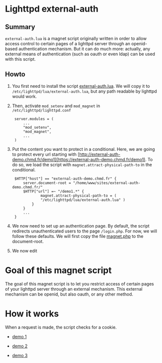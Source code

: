 Lighttpd external-auth
======================

Summary
-------

`external-auth.lua` is a magnet script originally written in order to
allow access control to certain pages of a lighttpd server through an
openid-based authentication mechanism. But it can do much more: actually,
any external means of authentication (such as oauth or even ldap) can be
used with this script.

Howto
-----

1. You first need to install the script
   [external-auth.lua](http://fix.me). We will copy it to
   `/etc/lighttpd/lua/external-auth.lua`, but any path readable by
   lighttpd would work.

2. Then, activate `mod_setenv` and `mod_magnet` in
   `/etc/lighttpd/lighttpd.conf`

        server.modules = (
            ...
            "mod_setenv",
            "mod_magnet",
            ...
        )

3. Put the content you want to protect in a conditional. Here, we are
   going to protect every url starting with
   [http://external-auth-demo.chmd.fr/demo1](https://external-auth-demo.chmd.fr/demo1).
   To do so, we load the script with `magnet.attract-physical-path-to` in
   the conditional.

        $HTTP["host"] == "external-auth-demo.chmd.fr" {
            server.document-root = "/home/www/sites/external-auth-demo.chmd.fr/"
            $HTTP["url"] =~ "/demo1.*" {
                    magnet.attract-physical-path-to = (
                    "/etc/lighttpd/lua/external-auth.lua" )
                }
            }
            ...
        }

4. We now need to set up an authentication page. By default, the script
   redirects unauthenticated users to the page `/login.php`. For now, we
   will follow these defaults. We will first copy the file
   [magnet.php](http://fix.me) to the document-root.

5. We now edit








Goal of this magnet script
==========================

The goal of this magnet script is to let you restrict access of certain
pages of your lighttpd server through an external mechanism. This external
mechanism can be openid, but also oauth, or any other method.

How it works
============

When a request is made, the script checks for a cookie.



* [demo 1](/demo1)

* [demo 2](/demo2)
* [demo 3](/demo3)
